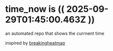 # time_now is (( 2025-09-29T01:45:00.463Z ))

an automated repo that shows the currnent time

inspired by [breakingheatmap](https://github.com/breakingheatmap/breakingheatmap)